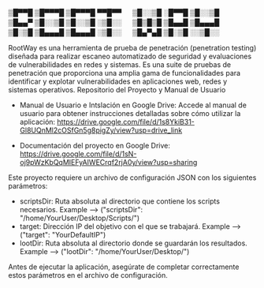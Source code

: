 
▒█▀▀█ ▒█▀▀▀█ ▒█▀▀▀█ ▀▀█▀▀ 　 ▒█░░▒█ ░█▀▀█ ▒█░░▒█ \
▒█▄▄▀ ▒█░░▒█ ▒█░░▒█ ░▒█░░ 　 ▒█▒█▒█ ▒█▄▄█ ▒█▄▄▄█ \
▒█░▒█ ▒█▄▄▄█ ▒█▄▄▄█ ░▒█░░ 　 ▒█▄▀▄█ ▒█░▒█ ░░▒█░░

RootWay es una herramienta de prueba de penetración (penetration testing) diseñada para realizar escaneo automatizado de seguridad y evaluaciones de vulnerabilidades en redes y sistemas. Es una suite de pruebas de penetración que proporciona una amplia gama de funcionalidades para identificar y explotar vulnerabilidades en aplicaciones web, redes y sistemas operativos.
Repositorio del Proyecto y Manual de Usuario

- Manual de Usuario e Intslación en Google Drive: 
Accede al manual de usuario para obtener instrucciones detalladas sobre cómo utilizar la aplicación: 
https://drive.google.com/file/d/1s8YkiB31-Gl8UQnMl2cOSfGn5g8pigZy/view?usp=drive_link

- Documentación del proyecto en Google Drive: 
https://drive.google.com/file/d/1sN-oj9pWzKbQqMIEFyAIWECrqf2rjA0y/view?usp=sharing

Este proyecto requiere un archivo de configuración JSON con los siguientes parámetros:
- scriptsDir: Ruta absoluta al directorio que contiene los scripts necesarios. Example --> ("scriptsDir": "/home/YourUser/Desktop/Scripts/")
- target: Dirección IP del objetivo con el que se trabajará. Example --> ("target": "YourDefaultIP")
- lootDir: Ruta absoluta al directorio donde se guardarán los resultados. Example --> ("lootDir": "/home/YourUser/Desktop/")
  
Antes de ejecutar la aplicación, asegúrate de completar correctamente estos parámetros en el archivo de configuración.


